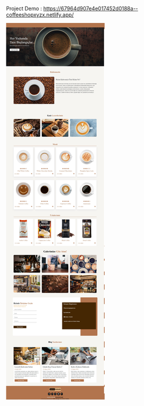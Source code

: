 Project Demo : https://67964d907e4e017452d0188a--coffeeshopxyzx.netlify.app/

![Project Screenshot](./images/coffeeshop.jpg)
